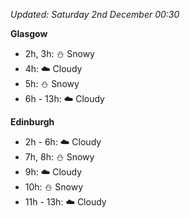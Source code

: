 *Updated: Saturday 2nd December 00:30*

**Glasgow**

* 2h, 3h: :snowman: Snowy
* 4h: :cloud: Cloudy
* 5h: :snowman: Snowy
* 6h - 13h: :cloud: Cloudy

**Edinburgh**

* 2h - 6h: :cloud: Cloudy
* 7h, 8h: :snowman: Snowy
* 9h: :cloud: Cloudy
* 10h: :snowman: Snowy
* 11h - 13h: :cloud: Cloudy

